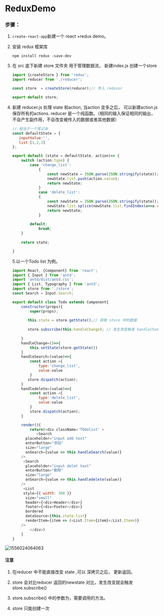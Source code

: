 # ReduxDemo
### 步骤：

1. `create-react-app`新建一个 react +redux demo。

2. 安装 redux 框架库

   ```npm
   npm install redux -save-dev
   ```

3. 在 src 底下新建 store 文件夹 用于管理数据流， 新建index.js 创建一个store 

   ```javascript
   import {createStore } from 'redux';
   import reducer from './reducer';
   
   const store  = createStore(reducer);// 传入 reducer
   
   export default store;
   
   ```

4. 新建 reducer.js 处理 state 和action, 当action 变多之后， 可以新建action.js 保存所有的actions.  reducer 是一个纯函数。（相同的输入保证相同的输出， 不会产生副作用，不会改变被传入的数据或者其他数据）

   

   ```javascript
   // 相当于一个笔记本
   const defaultState = {
      inputValue:'',
      list:[1,2,3] 
   };
   
   export default (state = defaultState, action)=> {
       switch (action.type) {
           case 'change_list':
               {
                   const newState = JSON.parse(JSON.stringify(state));
                   newState.list.push(action.value);
                   return newState;
               }
               case 'delete_list':
               {
                   const newState = JSON.parse(JSON.stringify(state)); 
                   newState.list.splice(newState.list.findIndex(a=>a.value ===action.value), 1)
                   return newState;
               }
       
           default:
               break;
       }
       
       return state;
   
   }
   
   ```

   5.以一个Todo list 为例。

   ```javascript
   import React, {Component} from 'react';
   import { Input } from 'antd';
   import 'antd/dist/antd.css';
   import { List, Typography } from 'antd';
   import store from './store';
   const Search = Input.Search;
   
   export default class Todo extends Component{
       constructor(props){
           super(props);
           
          this.state = store.getState();// 获取 store 中的数据
       
          store.subscribe(this.handleChange); // 发生改变触发 handlechange 函数
          
       }
       handleChange=()=>{
           this.setState(store.getState())
       }
       handleSearch=(value)=>{
           const action ={
               type:'change_list',
               value:value
           }
          store.dispatch(action);
       }
       handledelete=(value)=>{
           const action ={
               type:'delete_list',
               value:value
           }
           store.dispatch(action);
       }
   
       render(){
           return(<div className='TOdolist' >
              <Search
         placeholder="input add text"
         enterButton="添加"
         size="large"
         onSearch={value => this.handleSearch(value)}
       />
        <Search
         placeholder="input delet text"
         enterButton="删除"
         size="large"
         onSearch={value => this.handledelete(value)}
       />
        <List
        style={{ width: 300 }}
         size="small"
         header={<div>Header</div>}
         footer={<div>Footer</div>}
         bordered
         dataSource={this.state.list}
         renderItem={item => (<List.Item>{item}</List.Item>)}
       />
           </div>)
       }
   }
   ```

   









![1556024064063](C:\Users\lenovo\AppData\Roaming\Typora\typora-user-images\1556024064063.png)

#### 注意

1. 在reducer 中不能直接改变 state ,可以 深拷贝之后， 更新返回。

2. store 会对比reducer 返回的newstate 对比，发生改变就会触发  store.subscribe()

3. store.subscribe() 中的参数为，需要调用的方法。

4. store 只能创建一次

   
